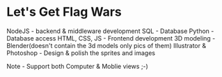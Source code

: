 # Let's Get Flag Wars

NodeJS - backend & middleware development
SQL - Database
Python - Database access
HTML, CSS, JS - Frontend development
3D modeling - Blender(doesn't contain the 3d models only pics of them)
Illustrator & Photoshop - Design & polish the sprites and images

Note - Support both Computer & Moblie views ;-)
